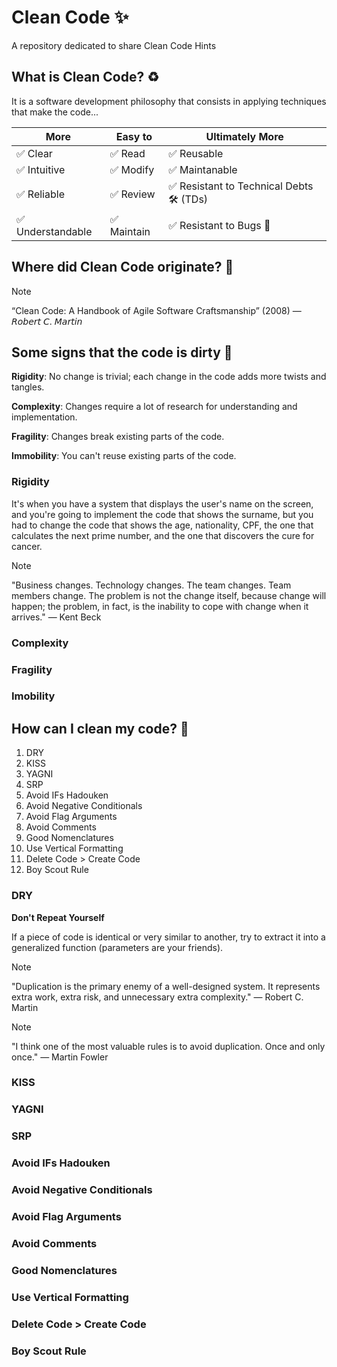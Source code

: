 # Clean Code ✨

A repository dedicated to share Clean Code Hints 


## What is Clean Code? ♻️

It is a software development philosophy that consists in applying techniques that make the code...

|              More             | Easy to               | Ultimately More                           |
|-------------------------------|-----------------------|-------------------------------------------|
| ✅ Clear                      | ✅ Read              | ✅ Reusable                               |
| ✅ Intuitive                  | ✅ Modify            | ✅ Maintanable                            |
| ✅ Reliable                   | ✅ Review            | ✅ Resistant to Technical Debts 🛠️ (TDs)  |
| ✅ Understandable             | ✅ Maintain          | ✅ Resistant to Bugs 🐛                   |


## Where did Clean Code originate? 📘

> [!NOTE]
> “Clean Code: A Handbook of Agile Software Craftsmanship” (2008)
> — 𝘙𝘰𝘣𝘦𝘳𝘵 𝘊. 𝘔𝘢𝘳𝘵𝘪𝘯


## Some signs that the code is dirty 💩

**Rigidity**: No change is trivial; each change in the code adds more twists and tangles.

**Complexity**: Changes require a lot of research for understanding and implementation.

**Fragility**: Changes break existing parts of the code.

**Immobility**: You can't reuse existing parts of the code.


### Rigidity

It's when you have a system that displays the user's name on the screen, and you're going to implement the code that shows the surname, but you had to change the code that shows the age, nationality, CPF, the one that calculates the next prime number, and the one that discovers the cure for cancer.

> [!NOTE]
> "Business changes. Technology changes. The team changes. Team members change. The problem is not the change itself, because change will happen; the problem, in fact, is the inability to cope with change when it arrives."
> — Kent Beck

### Complexity



### Fragility

### Imobility



## How can I clean my code? 🧹

1. DRY
2. KISS
3. YAGNI
4. SRP
5. Avoid IFs Hadouken 
6. Avoid Negative Conditionals
7. Avoid Flag Arguments
8. Avoid Comments
9. Good Nomenclatures
10. Use Vertical Formatting
11. Delete Code > Create Code
12. Boy Scout Rule

### DRY

**Don't Repeat Yourself**

If a piece of code is identical or very similar to another, try to extract it into a generalized function (parameters are your friends).

> [!NOTE]
> "Duplication is the primary enemy of a well-designed system. It represents extra work, extra risk, and unnecessary extra complexity."
> — Robert C. Martin

> [!NOTE]
> "I think one of the most valuable rules is to avoid duplication. Once and only once."
> — Martin Fowler


### KISS




### YAGNI




### SRP




### Avoid IFs Hadouken 




### Avoid Negative Conditionals




### Avoid Flag Arguments




### Avoid Comments




### Good Nomenclatures




### Use Vertical Formatting




### Delete Code > Create Code




### Boy Scout Rule





